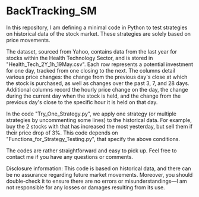 # BackTracking_SM

In this repository, I am defining a minimal code in Python to test strategies on historical data of the stock market.
These strategies are solely based on price movements.

The dataset, sourced from Yahoo, contains data from the last year for stocks within the Health Technology Sector, and is stored in "Health_Tech_2Y_1h_19May.csv". Each row represents a potential investment for one day, tracked from one closing to the next. The columns detail various price changes: the change from the previous day's close at which the stock is purchased, as well as changes over the past 3, 7, and 28 days. Additional columns record the hourly price change on the day, the change during the current day when the stock is held, and the change from the previous day's close to the specific hour it is held on that day.

In the code "Try_One_Strategy.py", we apply one strategy (or multiple strategies by uncommenting some lines) to the historical data. For example, buy the 2 stocks with that has increased the most yesterday, but sell them if their price drop of 3%.
This code depends on "Functions_for_Strategy_Testing.py", that specify the above conditions.

The codes are rather straightforward and easy to pick up. Feel free to contact me if you have any questions or comments.

Disclosure information:
This code is based on historical data, and there can be no assurance regarding future market movements. Moreover, you should double-check it to ensure there are no errors or misunderstandings—I am not responsible for any losses or damages resulting from its use.
